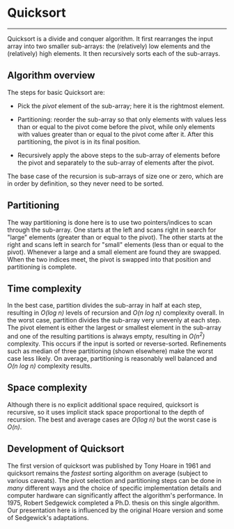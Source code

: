 # Quicksort

---

Quicksort is a divide and conquer algorithm. It first rearranges the input
array into two smaller sub-arrays: the (relatively) low elements and the
(relatively) high elements. It then recursively sorts each of the sub-arrays.

## Algorithm overview

The steps for basic Quicksort are:

* Pick the *pivot* element of the sub-array; here it is the rightmost
 element.

* Partitioning: reorder the sub-array so that only elements with values less than or equal to the pivot come before the pivot, while only elements with values greater than or equal to the pivot come after it. After this partitioning, the pivot is in its final position.

* Recursively apply the above steps to the sub-array of elements before the pivot and separately to the sub-array of elements after the pivot.

The base case of the recursion is sub-arrays of size one or zero, which are in order by definition, so they never need to be sorted.

## Partitioning

The way partitioning is done here is to use two pointers/indices to
scan through the sub-array. One starts at the left and scans right
in search for "large" elements (greater than or equal to the pivot).
The other starts at the right and scans left in search for "small"
elements (less than or equal to the pivot). Whenever a large and a small
element are found they are swapped.  When the two indices meet, the pivot
is swapped into that position and partitioning is complete.


## Time complexity

In the best case, partition divides the sub-array in half at each step,
resulting in <i>O(log n)</i> levels of recursion and <i>O(n log n)</i>
complexity overall. In the worst case, partition divides the sub-array
very unevenly at each step.  The pivot element is either the largest or
smallest element in the sub-array and one of the resulting partitions
is always empty, resulting in <i>O(n<sup>2</sup>)</i> complexity.
This occurs if the input is sorted or reverse-sorted. Refinements such
as median of three partitioning (shown elsewhere) make the worst case
less likely.  On average, partitioning is reasonably well balanced and
<i>O(n log n)</i> complexity results.

## Space complexity

Although there is no explicit additional space required, quicksort is
recursive, so it uses implicit stack space proportional to the depth of
recursion. The best and average cases are <i>O(log n)</i> but the worst
case is <i>O(n)</i>.



## Development of Quicksort

The first version of quicksort was published by Tony Hoare in 1961 and
quicksort remains the *fastest* sorting algorithm on average (subject to
various caveats).  The pivot selection and partitioning steps can be
done in *many* different ways and the choice of specific implementation
details and computer hardware can significantly affect the algorithm's
performance. In 1975, Robert Sedgewick completed a Ph.D. thesis on this
single algorithm.  Our presentation here is influenced by the original
Hoare version and some of Sedgewick's adaptations. 
